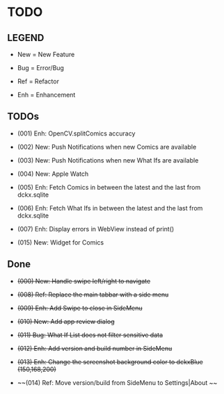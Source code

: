 # TODO

## LEGEND

- New = New Feature

- Bug = Error/Bug

- Ref = Refactor

- Enh = Enhancement

## TODOs

- (001) Enh: OpenCV.splitComics accuracy

- (002) New: Push Notifications when new Comics are available

- (003) New: Push Notifications when new What Ifs are available

- (004) New: Apple Watch

- (005) Enh: Fetch Comics in between the latest and the last from dckx.sqlite

- (006) Enh: Fetch What Ifs in between the latest and the last from dckx.sqlite

- (007) Enh: Display errors in WebView instead of print()

- (015) New: Widget for Comics

## Done

- ~~(000) New: Handle swipe left/right to navigate~~

- ~~(008) Ref: Replace the main tabbar with a side menu~~

- ~~(009) Enh: Add Swipe to close in SideMenu~~

- ~~(010) New: Add app review dialog~~

- ~~(011) Bug: What If List does not filter sensitive data~~

- ~~(012) Enh: Add version and build number in SideMenu~~

- ~~(013) Enh: Change the screenshot background color to dckxBlue (150,168,200)~~

- ~~(014) Ref: Move version/build from SideMenu to Settings|About ~~





